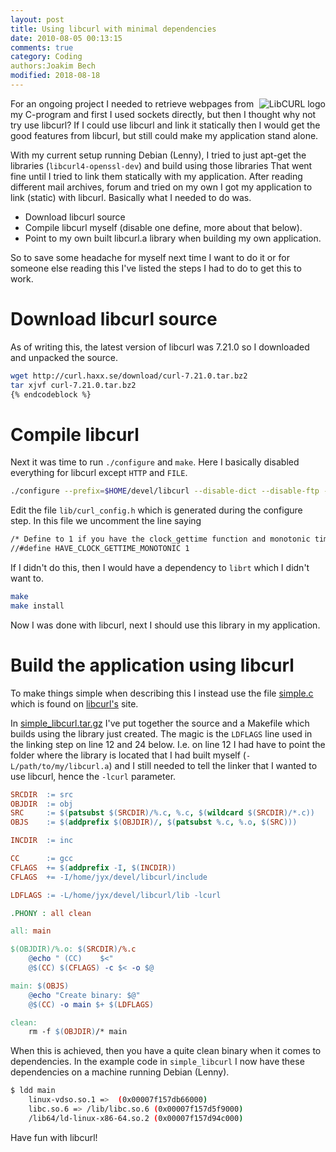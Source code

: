 ```yaml
---
layout: post
title: Using libcurl with minimal dependencies
date: 2010-08-05 00:13:15
comments: true
category: Coding
authors:Joakim Bech
modified: 2018-08-18
---
```

<img alt="LibCURL logo" src="{filename}/images/libcurldep/logo_curl-200x150.jpg" align="right">
For an ongoing project I needed to retrieve webpages from my C-program and
first I used sockets directly, but then I thought why not try use libcurl? If I
could use libcurl and link it statically then I would get the good features
from libcurl, but still could make my application stand alone.

With my current setup running Debian (Lenny), I tried to just apt-get the libraries
(`libcurl4-openssl-dev`) and build using those libraries That went fine until I
tried to link them statically with my application. After reading different mail
archives, forum and tried on my own I got my application to link (static) with
libcurl. Basically what I needed to do was.

* Download libcurl source
* Compile libcurl myself (disable one define, more about that below).
* Point to my own built libcurl.a library when building my own application.

So to save some headache for myself next time I want to do it or for someone
else reading this I've listed the steps I had to do to get this to work.

# Download libcurl source
As of writing this, the latest version of libcurl was 7.21.0 so I downloaded
and unpacked the source.

```bash
wget http://curl.haxx.se/download/curl-7.21.0.tar.bz2
tar xjvf curl-7.21.0.tar.bz2
{% endcodeblock %}
```

# Compile libcurl
Next it was time to run `./configure` and `make`. Here I basically disabled
everything for libcurl except `HTTP` and `FILE`.

```bash
./configure --prefix=$HOME/devel/libcurl --disable-dict --disable-ftp --disable-imap --disable-ldap --disable-ldaps --disable-pop3 --disable-proxy --disable-rtsp --disable-shared --disable-smtp --disable-telnet --disable-tftp --disable-zlib --without-ca-bundle --without-gnutls --without-libidn --without-librtmp --without-libssh2 --without-nss --without-ssl --without-zlib
```

Edit the file `lib/curl_config.h` which is generated during the configure step.
In this file we uncomment the line saying

```bash
/* Define to 1 if you have the clock_gettime function and monotonic timer. */
//#define HAVE_CLOCK_GETTIME_MONOTONIC 1
```

If I didn't do this, then I would have a dependency to `librt` which I didn't want to.

```bash
make
make install
```

Now I was done with libcurl, next I should use this library in my application.

# Build the application using libcurl

To make things simple when describing this I instead use the file
[simple.c](http://curl.haxx.se/libcurl/c/simple.html)
which is found on [libcurl's](http://curl.haxx.se/libcurl) site.

In [simple_libcurl.tar.gz](/downloads/libcurldep/simple_libcurl.tar.gz) I've
put together the source and a Makefile which builds using the library just
created. The magic is the `LDFLAGS` line used in the linking step on line 12
and 24 below. I.e. on line 12 I had have to point the folder where the
library is located that I had built myself (`-L/path/to/my/libcurl.a`) and I
still needed to tell the linker that I wanted to use libcurl, hence the
`-lcurl` parameter.

```Makefile
SRCDIR 	:= src
OBJDIR	:= obj
SRC		:= $(patsubst $(SRCDIR)/%.c, %.c, $(wildcard $(SRCDIR)/*.c))
OBJS	:= $(addprefix $(OBJDIR)/, $(patsubst %.c, %.o, $(SRC)))

INCDIR	:= inc

CC		:= gcc
CFLAGS	+= $(addprefix -I, $(INCDIR))
CFLAGS	+= -I/home/jyx/devel/libcurl/include

LDFLAGS	:= -L/home/jyx/devel/libcurl/lib -lcurl

.PHONY : all clean

all: main

$(OBJDIR)/%.o: $(SRCDIR)/%.c
	@echo " (CC)	$<"
	@$(CC) $(CFLAGS) -c $< -o $@

main: $(OBJS)
	@echo "Create binary: $@"
	@$(CC) -o main $+ $(LDFLAGS)

clean:
	rm -f $(OBJDIR)/* main
```

When this is achieved, then you have a quite clean binary when it comes to
dependencies. In the example code in `simple_libcurl` I now have these
dependencies on a machine running Debian (Lenny).

```bash
$ ldd main
    linux-vdso.so.1 =>  (0x00007f157db66000)
    libc.so.6 => /lib/libc.so.6 (0x00007f157d5f9000)
    /lib64/ld-linux-x86-64.so.2 (0x00007f157d94c000)
```

Have fun with libcurl!
